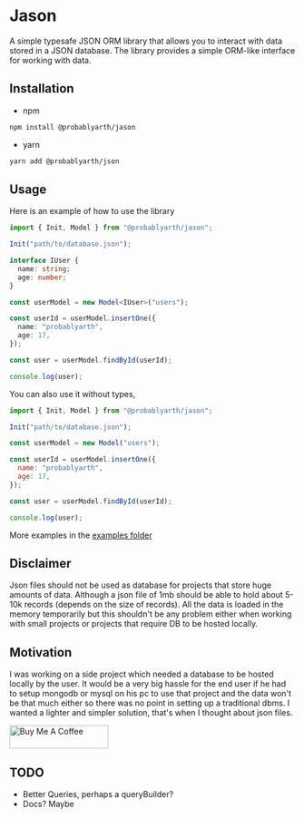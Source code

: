 # Jason

A simple typesafe JSON ORM library that allows you to interact with data stored in a JSON database. The library provides a simple ORM-like interface for working with data.

## Installation

- npm

```bash
npm install @probablyarth/jason
```

- yarn

```bash
yarn add @probablyarth/json
```

## Usage

Here is an example of how to use the library

```typescript
import { Init, Model } from "@probablyarth/jason";

Init("path/to/database.json");

interface IUser {
  name: string;
  age: number;
}

const userModel = new Model<IUser>("users");

const userId = userModel.insertOne({
  name: "probablyarth",
  age: 17,
});

const user = userModel.findById(userId);

console.log(user);
```

You can also use it without types,

```javascript
import { Init, Model } from "@probablyarth/jason";

Init("path/to/database.json");

const userModel = new Model("users");

const userId = userModel.insertOne({
  name: "probablyarth",
  age: 17,
});

const user = userModel.findById(userId);

console.log(user);
```

More examples in the [examples folder](https://github.com/probablyArth/jason/blob/main/examples.ts)

## Disclaimer

Json files should not be used as database for projects that store huge amounts of data. Although a json file of 1mb should be able to hold about 5-10k records (depends on the size of records).
All the data is loaded in the memory temporarily but this shouldn't be any problem either when working with small projects or projects that require DB to be hosted locally.

## Motivation

I was working on a side project which needed a database to be hosted locally by the user. It would be a very big hassle for the end user if he had to setup mongodb or mysql on his pc to use that project and the data won't be that much either so there was no point in setting up a traditional dbms. I wanted a lighter and simpler solution, that's when I thought about json files.

<a href="https://www.buymeacoffee.com/probablyarth" target="_blank"><img src="https://cdn.buymeacoffee.com/buttons/default-orange.png" alt="Buy Me A Coffee" height="41" width="174"></a>

## TODO

- Better Queries, perhaps a queryBuilder?
- Docs? Maybe
